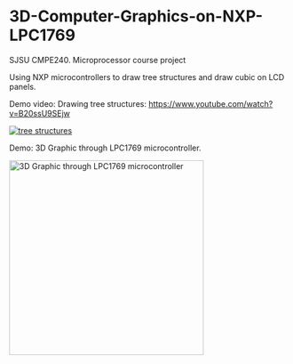 # 3D-Computer-Graphics-on-NXP-LPC1769
SJSU CMPE240. Microprocessor course project


Using NXP microcontrollers to draw tree structures and draw cubic on LCD panels.

Demo video: Drawing tree structures: https://www.youtube.com/watch?v=B20ssU9SEjw

[![tree structures](https://media-exp1.licdn.com/dms/image/sync/C4E27AQET3XHEGQofcg/articleshare-shrink_480/0/1629936765506?e=1630609200&v=beta&t=QB2-_M0hzH0fb7hGpQcPtEuopw6DbqFJzpZfXdIFSEI)](https://www.youtube.com/watch?v=B20ssU9SEjw "tree structures")


Demo: 3D Graphic through LPC1769 microcontroller.
<p align="left">
  <img src="https://media-exp1.licdn.com/dms/image/C512DAQGuotZl3dhSrw/profile-treasury-image-shrink_1920_1920/0/1597423864156?e=1630609200&v=beta&t=udMFpYxnSegVsdMw49F667oya6jmUBzcZ4d33XpVhYQ" width="350" title="3D Graphic through LPC1769 microcontroller">
</p>
